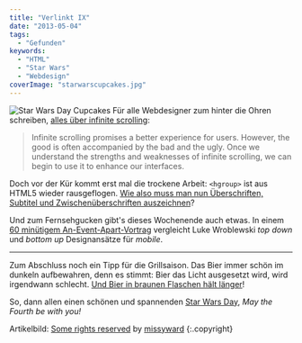 ```yaml
---
title: "Verlinkt IX"
date: "2013-05-04"
tags:
  - "Gefunden"
keywords:
  - "HTML"
  - "Star Wars"
  - "Webdesign"
coverImage: "starwarscupcakes.jpg"
---
```


![Star Wars Day Cupcakes](/img/starwarscupcakes-300x225.jpg) Für alle Webdesigner zum hinter die Ohren schreiben, [alles über infinite scrolling](http://uxdesign.smashingmagazine.com/2013/05/03/infinite-scrolling-get-bottom/):

> Infinite scrolling promises a better experience for users. However, the good is often accompanied by the bad and the ugly. Once we understand the strengths and weaknesses of infinite scrolling, we can begin to use it to enhance our interfaces.

Doch vor der Kür kommt erst mal die trockene Arbeit: `<hgroup>` ist aus HTML5 wieder rausgeflogen. [Wie also muss man nun Überschriften, Subtitel und Zwischenüberschriften auszeichnen](http://html5doctor.com/howto-subheadings/)?

Und zum Fernsehgucken gibt's dieses Wochenende auch etwas. In einem [60 minütigem An-Event-Apart-Vortrag](http://www.zeldman.com/2013/05/03/60-minutes-of-luke/) vergleicht Luke Wroblewski _top down_ und _bottom up_ Designansätze für _mobile_.

* * *

Zum Abschluss noch ein Tipp für die Grillsaison. Das Bier immer schön im dunkeln aufbewahren, denn es stimmt: Bier das Licht ausgesetzt wird, wird irgendwann schlecht. [Und Bier in braunen Flaschen hält länger](http://www.zeit.de/2013/18/stimmts-bier)!

So, dann allen einen schönen und spannenden [Star Wars Day](http://en.wikipedia.org/wiki/Star_Wars_Day), _May the Fourth be with you!_

Artikelbild:  [Some rights reserved](http://creativecommons.org/licenses/by/2.0/) by [missyward](http://www.flickr.com/photos/missyward/)  {:.copyright}
